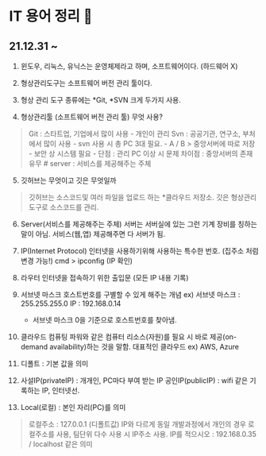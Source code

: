 # IT 용어 정리 :pencil:
## 21.12.31 ~

1. 윈도우, 리눅스, 유닉스는 운영체제라고 하며, 소프트웨어이다. (하드웨어 X)

2. 형상관리도구는 소프트웨어 버전 관리 툴이다.

3. 형상 관리 도구 종류에는 *Git, *SVN 크게 두가지 사용.

4. 형상관리툴 (소프트웨어 버전 관리 툴) 무엇 사용?
> Git : 스타트업, 기업에서 많이 사용
	- 개인이 관리
> Svn : 공공기관, 연구소, 부처에서 많이 사용
	- svn 사용 시 총 PC 3대 필요.
	- A / B > 중앙서버에 따로 저장
	- 보안 상 시스템 필요
	- 단점 : 관리 PC 이상 시 문제
차이점 : 중앙서버의 존재 유무
	# server : 서비스를 제공해주는 주체

5. 깃허브는 무엇이고 깃은 무엇일까
> 깃허브는 소스코드및 여러 파일을 업로드 하는 *클라우드 저장소.
> 깃은 형상관리도구로 소스코드를 관리.

6. Server(서비스를 제공해주는 주체)
    서버는 서버실에 있는 그런 기계 장비를 칭하는 말이 아님.
    서비스(웹,앱) 제공해주면 다 서버가 됨.

7. IP(Internet Protocol)
    인터넷을 사용하기위해 사용하는 특수한 번호. (집주소 처럼 변경 가능!)    cmd > ipconfig (IP 확인)

8. 라우터
    인터넷을 접속하기 위한 출입문 (모든 IP 내용 기록)

9. 서브넷 마스크
   호스트번호를 구별할 수 있게 해주는 개념 
   ex) 
   서브넷 마스크 : 255.255.255.0
   IP : 192.168.0.14
    * 서브넷 마스크 0을 기준으로 호스트번호를 찾아냄.

10. 클라우드
    컴퓨팅 파워와 같은 컴퓨터 리소스(자원)를 필요 시 바로 제공(on-demand availability)하는 것을 말함.
    대표적인 클라우드 ex) AWS, Azure

11. 디폴트 : 기본 값을 의미

12. 사설IP(privateIP)   : 개개인, PC마다 부여 받는 IP
    공인IP(publicIP)    : wifi 같은 기록하는 IP, 인터넷선.

13. Local(로컬) : 본인 자리(PC)를 의미
> 로컬주소 : 127.0.0.1 (디폴트값) IP와 다르게 동일
> 개발과정에서 개인의 경우 로컬주소를 사용, 팀단위 다수 사용 시 IP주소 사용.
> IP를 적으시오 : 192.168.0.35 / localhost 같은 의미
